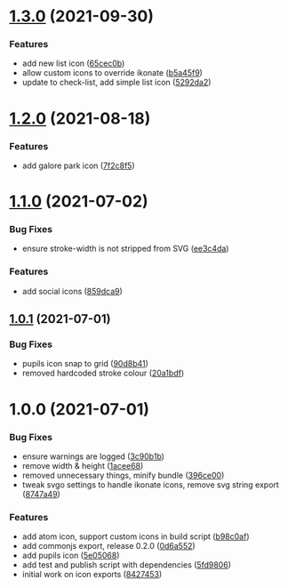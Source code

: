 # [1.3.0](https://github.com/Atom-Learning/icons/compare/v1.2.0...v1.3.0) (2021-09-30)


### Features

* add new list icon ([65cec0b](https://github.com/Atom-Learning/icons/commit/65cec0b1fc2fa88092314514e37e20275e396dcd))
* allow custom icons to override ikonate ([b5a45f9](https://github.com/Atom-Learning/icons/commit/b5a45f99c4a595601ef4265c1d7e0df5afd763ba))
* update to check-list, add simple list icon ([5292da2](https://github.com/Atom-Learning/icons/commit/5292da22bddb060daf584661133e540397761f36))

# [1.2.0](https://github.com/Atom-Learning/icons/compare/v1.1.0...v1.2.0) (2021-08-18)


### Features

* add galore park icon ([7f2c8f5](https://github.com/Atom-Learning/icons/commit/7f2c8f59bd8d43ae0b424d83f9a990d67c77f791))

# [1.1.0](https://github.com/Atom-Learning/icons/compare/v1.0.1...v1.1.0) (2021-07-02)


### Bug Fixes

* ensure stroke-width is not stripped from SVG ([ee3c4da](https://github.com/Atom-Learning/icons/commit/ee3c4da664dddc825528034780a69fdf4b94b1a1))


### Features

* add social icons ([859dca9](https://github.com/Atom-Learning/icons/commit/859dca9bb6b95af08b56431e4d16caf86da6fb4b))

## [1.0.1](https://github.com/Atom-Learning/icons/compare/v1.0.0...v1.0.1) (2021-07-01)


### Bug Fixes

* pupils icon snap to grid ([90d8b41](https://github.com/Atom-Learning/icons/commit/90d8b4128ed7ff5d1f41b8c3a585d38cff5abe09))
* removed hardcoded stroke colour ([20a1bdf](https://github.com/Atom-Learning/icons/commit/20a1bdf77a5f159f0c5d0b5e3827c12b31ef4119))

# 1.0.0 (2021-07-01)


### Bug Fixes

* ensure warnings are logged ([3c90b1b](https://github.com/Atom-Learning/icons/commit/3c90b1b8939b6108a2d258ad4d881cb8f61f07e7))
* remove width & height ([1acee68](https://github.com/Atom-Learning/icons/commit/1acee68b8fa8500eeac21164d2d49773feaaec0a))
* removed unnecessary things, minify bundle ([396ce00](https://github.com/Atom-Learning/icons/commit/396ce00dc63fde97557b725c4e20f329e344f19b))
* tweak svgo settings to handle ikonate icons, remove svg string export ([8747a49](https://github.com/Atom-Learning/icons/commit/8747a494778c315119169fdbc5bf303064d547ea))


### Features

* add atom icon, support custom icons in build script ([b98c0af](https://github.com/Atom-Learning/icons/commit/b98c0af76f584e808bde751d09da8da5ede66aea))
* add commonjs export, release 0.2.0 ([0d6a552](https://github.com/Atom-Learning/icons/commit/0d6a552e6f9ff9fb901cbb42ab1762ef1dba3211))
* add pupils icon ([5e05068](https://github.com/Atom-Learning/icons/commit/5e0506862ef29a664208a0a5eeb860ec17c73c3e))
* add test and publish script with dependencies ([5fd9806](https://github.com/Atom-Learning/icons/commit/5fd98064c8109cefe9abaecc4c8181fd02b5cd36))
* initial work on icon exports ([8427453](https://github.com/Atom-Learning/icons/commit/8427453ac3216710aca3500a30367c924a91536a))
